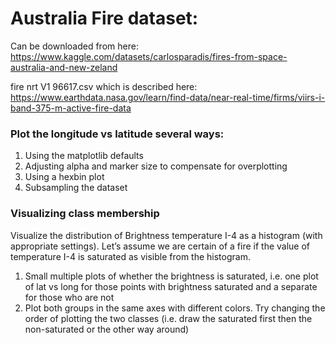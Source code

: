 # Australia Fire dataset:

Can  be downloaded from here: https://www.kaggle.com/datasets/carlosparadis/fires-from-space-australia-and-new-zeland

fire nrt V1 96617.csv which is described here: https://www.earthdata.nasa.gov/learn/find-data/near-real-time/firms/viirs-i-band-375-m-active-fire-data

### Plot the longitude vs latitude several ways:
1. Using the matplotlib defaults
2. Adjusting alpha and marker size to compensate for overplotting
3. Using a hexbin plot
4. Subsampling the dataset

### Visualizing class membership

Visualize the distribution of Brightness temperature I-4 as a histogram (with appropriate settings). Let’s assume we are certain of a fire if the value of temperature I-4 is saturated as visible from the histogram.

1. Small multiple plots of whether the brightness is saturated, i.e. one plot of lat vs long for those points with brightness saturated and a separate for those who are not
2. Plot both groups in the same axes with different colors. Try changing the order of plotting the two classes (i.e. draw the saturated first then the non-saturated or the other way around)
